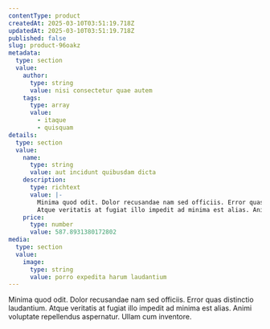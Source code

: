 ```yaml
---
contentType: product
createdAt: 2025-03-10T03:51:19.718Z
updatedAt: 2025-03-10T03:51:19.718Z
published: false
slug: product-96oakz
metadata:
  type: section
  value:
    author:
      type: string
      value: nisi consectetur quae autem
    tags:
      type: array
      value:
        - itaque
        - quisquam
details:
  type: section
  value:
    name:
      type: string
      value: aut incidunt quibusdam dicta
    description:
      type: richtext
      value: |-
        Minima quod odit. Dolor recusandae nam sed officiis. Error quas distinctio laudantium.
        Atque veritatis at fugiat illo impedit ad minima est alias. Animi voluptate repellendus aspernatur. Ullam cum inventore.
    price:
      type: number
      value: 587.8931380172802
media:
  type: section
  value:
    image:
      type: string
      value: porro expedita harum laudantium
---
```


Minima quod odit. Dolor recusandae nam sed officiis. Error quas distinctio laudantium.
Atque veritatis at fugiat illo impedit ad minima est alias. Animi voluptate repellendus aspernatur. Ullam cum inventore.